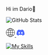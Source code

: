 Hi im Dario👋

![GitHub Stats](https://github-readme-stats.vercel.app/api?username=DarioStar999&theme=midnight-purple)

 <a href="https://Web.dariostar999.repl.co" target="_self"> 
   <img src="globe.png" alt="WEBSITE" border="0"/> 
</a>

<a href="https://discord.gg/Zvanvd7v" target="_self"> 
   <img src="discord.png" alt="Discord" border="0"/> 
</a>

[![My Skills](https://skillicons.dev/icons?i=html,py,css,lua&theme=dark)](https://skillicons.dev)
